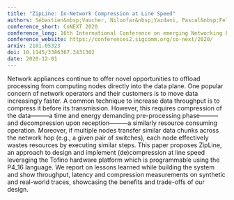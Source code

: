 ```yaml
---
title: "ZipLine: In-Network Compression at Line Speed"
authors: Sébastien&nbsp;Vaucher, Niloofar&nbsp;Yazdani, Pascal&nbsp;Felber, Daniel&nbsp;E.&nbsp;Lucani, Valerio&nbsp;Schiavoni
conference_short: CoNEXT 2020
conference_long: 16th International Conference on emerging Networking EXperiments and Technologies, Virtual Event, 2020
conference_website: https://conferences2.sigcomm.org/co-next/2020/
arxiv: 2101.05323
doi: 10.1145/3386367.3431302
date: 2020-12-01
---
```

Network appliances continue to offer novel opportunities to offload processing from computing nodes directly into the data plane.
One popular concern of network operators and their customers is to move data increasingly faster.
A common technique to increase data throughput is to compress it before its transmission.
However, this requires compression of the data———a time and energy demanding pre-processing phase———and decompression upon reception———a similarly resource consuming operation.
Moreover, if multiple nodes transfer similar data chunks across the network hop (e.g., a given pair of switches), each node effectively wastes resources by executing similar steps.
This paper proposes ZipLine, an approach to design and implement (de)compression at line speed leveraging the Tofino hardware platform which is programmable using the P4_16 language.
We report on lessons learned while building the system and show throughput, latency and compression measurements on synthetic and real-world traces, showcasing the benefits and trade-offs of our design.


